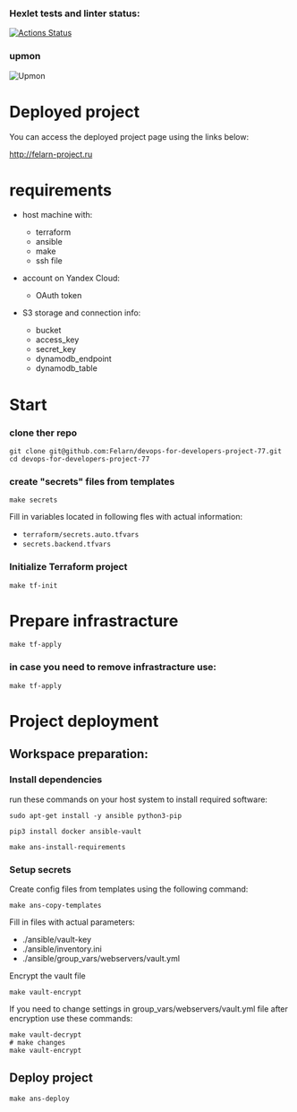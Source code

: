 ### Hexlet tests and linter status:

[![Actions Status](https://github.com/Felarn/devops-for-developers-project-77/actions/workflows/hexlet-check.yml/badge.svg)](https://github.com/Felarn/devops-for-developers-project-77/actions)

### upmon

![Upmon](https://app.upmon.com/badge/16b37c3e-6871-4a64-a164-18013b/WnMJXrHU-2.svg)

# Deployed project

You can access the deployed project page using the links below:

http://felarn-project.ru

# requirements

- host machine with:

  - terraform
  - ansible
  - make
  - ssh file

- account on Yandex Cloud:

  - OAuth token

- S3 storage and connection info:
  - bucket
  - access_key
  - secret_key
  - dynamodb_endpoint
  - dynamodb_table

# Start

### clone ther repo

```
git clone git@github.com:Felarn/devops-for-developers-project-77.git
cd devops-for-developers-project-77
```

### create "secrets" files from templates

```
make secrets
```

Fill in variables located in following fles with actual information:

- `terraform/secrets.auto.tfvars`
- `secrets.backend.tfvars`

### Initialize Terraform project

```
make tf-init
```

# Prepare infrastracture

```
make tf-apply
```

### in case you need to remove infrastracture use:

```
make tf-apply
```

# Project deployment

## Workspace preparation:

### Install dependencies

run these commands on your host system to install required software:

```
sudo apt-get install -y ansible python3-pip

pip3 install docker ansible-vault

make ans-install-requirements
```

### Setup secrets

Create config files from templates using the following command:

```
make ans-copy-templates
```

Fill in files with actual parameters:

- ./ansible/vault-key
- ./ansible/inventory.ini
- ./ansible/group_vars/webservers/vault.yml

Encrypt the vault file

```
make vault-encrypt
```

If you need to change settings in group_vars/webservers/vault.yml file after encryption use these commands:

```
make vault-decrypt
# make changes
make vault-encrypt
```

## Deploy project

```
make ans-deploy
```
